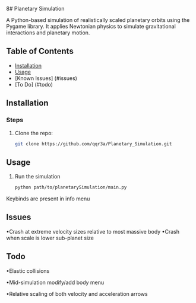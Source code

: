 8# Planetary Simulation

A Python-based simulation of realistically scaled planetary orbits using the Pygame library. It applies Newtonian physics to simulate gravitational interactions and planetary motion.

## Table of Contents
- [Installation](#installation)
- [Usage](#usage)
- [Known Issues] (#issues)
- [To Do] (#todo)

## Installation

### Steps
1. Clone the repo:
   ```bash
   git clone https://github.com/qqr3a/Planetary_Simulation.git

## Usage

1. Run the simulation
   ```bash
   python path/to/planetarySimulation/main.py

Keybinds are present in info menu

## Issues 

•Crash at extreme velocity sizes relative to most massive body
•Crash when scale is lower sub-planet size

## Todo

•Elastic collisions

•Mid-simulation modify/add body menu

•Relative scaling of both velocity and acceleration arrows


